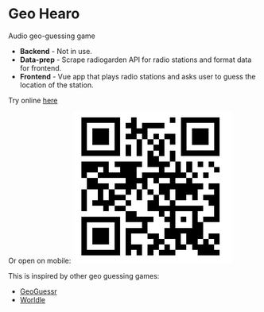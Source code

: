 # Geo Hearo

Audio geo-guessing game

- **Backend** - Not in use.
- **Data-prep** - Scrape radiogarden API for radio stations and format data for frontend.
- **Frontend** - Vue app that plays radio stations and asks user to guess the location of the station.

Try online [here](http://geohearo.com/)

Or open on mobile:
![QR code](img/qr.png)

This is inspired by other geo guessing games:

- [GeoGuessr](https://www.geoguessr.com/)
- [Worldle](https://worldle.teuteuf.fr/)
